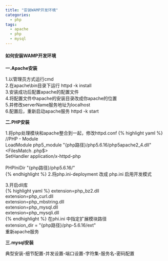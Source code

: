 ```yaml
---
title: "安装WAMP开发环境"
categories:
  - php
tags:
  - apache
  - php
  - mysql
---
```


#### 如何安装WAMP开发环境

**一.Apache安装**  

1.以管理员方式运行cmd   
2.在apache\bin目录下运行 httpd -k install   
3.安装成功后配置apache的配置文件   
4.将配置文件中apache的安装目录改成你apache的位置   
5.并修改serverName服务地址为localhost  
6.配置后，重新启动apache服务   httpd -k start  

**二.PHP安装**  

1.将php处理模块和apache整合到一起，修改httpd.conf
{% highlight yaml %}
//PHP - Module   
LoadModule php5_module "{php路径}/php5.6.16/php5apache2_4.dll"  
<FilesMatch \.php$>   
    SetHandler application/x-httpd-php   
</FilesMatch>   
PHPIniDir "{php路径}/php5.6.16/"  
{% endhighlight %}
2.将php.ini-deployment  改成 php.ini 启用开发模式  

3.开启dll库   
{% highlight yaml %}
extension=php_bz2.dll   
extension=php_curl.dll   
extension=php_mbstring.dll   
extension=php_mysql.dll   
extension=php_mysqli.dll  
{% endhighlight %} 
在phi.ini 中指定扩展模块路径    
extension_dir = "{php路径}/php-5.6.16/ext"    
重新apache服务

**三.mysql安装**  

典型安装-细节配置-并发设置-端口设置-字符集-服务名-密码配置
